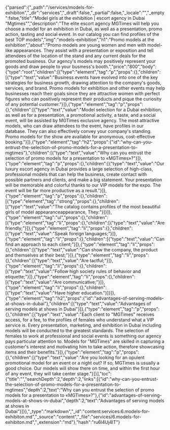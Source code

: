 {"parsed":{"_path":"/services/models-for-exhibiton","_dir":"services","_draft":false,"_partial":false,"_locale":"","_empty":false,"title":"Model girls at the exhibition | escort agency in Dubai \"Mgtimes\"","description":"The elite escort agency MGTimes will help you choose a model for an exhibition in Dubai, as well as a presentation, promo action, tasting and social event. In our catalog you can find profiles of the best TOP models","img":"models-exhibition","h1":"Promo models at the exhibition","about":"Promo models are young women and men with model-like appearances. They assist with a presentation or exposition and tell attendees of the location of the stand and any current deals for the promoted business. Our agency's models may positively represent your goods and draw people to your business's booth.","price":"800","body":{"type":"root","children":[{"type":"element","tag":"p","props":{},"children":[{"type":"text","value":"Business events have evolved into one of the key strategies for business growth, drawing attention to the company's goods, services, and brand. Promo models for exhibition and other events may help businesses reach their goals since they are attractive women with perfect figures who can positively represent their products and pique the curiosity of any potential customer."}]},{"type":"element","tag":"p","props":{},"children":[{"type":"text","value":"Model selection for a Dubai exhibition, as well as for a presentation, a promotional activity, a taste, and a social event, will be assisted by MGTimes exclusive agency. The most attractive models, who can draw attendees to the event, have profiles in our database. They can also effectively convey your company's standing. Promo models for the show are available for anonymous, cost-effective booking."}]},{"type":"element","tag":"h2","props":{"id":"why-can-you-entrust-the-selection-of-promo-models-for-a-presentation-to-mgtimes"},"children":[{"type":"text","value":"Why can you entrust the selection of promo models for a presentation to «MGTimes»?"}]},{"type":"element","tag":"p","props":{},"children":[{"type":"text","value":"Our luxury escort agency in Dubai provides a large selection of high-class, professional models that can help the business, create contact with possible partners and clients, and make a big statement. Your presentation will be memorable and colorful thanks to our VIP models for the expo. The event will be far more productive as a result."}]},{"type":"element","tag":"p","props":{},"children":[{"type":"element","tag":"strong","props":{},"children":[{"type":"text","value":"The catalog contains profiles of the most beautiful girls of model appearanceappearance, They:"}]}]},{"type":"element","tag":"ul","props":{},"children":[{"type":"element","tag":"li","props":{},"children":[{"type":"text","value":"Are friendly;"}]},{"type":"element","tag":"li","props":{},"children":[{"type":"text","value":"Speak foreign languages;"}]},{"type":"element","tag":"li","props":{},"children":[{"type":"text","value":"Can find an approach to each client;"}]},{"type":"element","tag":"li","props":{},"children":[{"type":"text","value":"Can show the company, the product and themselves at their best;"}]},{"type":"element","tag":"li","props":{},"children":[{"type":"text","value":"Are tactful;"}]},{"type":"element","tag":"li","props":{},"children":[{"type":"text","value":"Follow high society rules of behavior and etiquette;"}]},{"type":"element","tag":"li","props":{},"children":[{"type":"text","value":"Are communicative;"}]},{"type":"element","tag":"li","props":{},"children":[{"type":"text","value":"Have higher education."}]}]},{"type":"element","tag":"h2","props":{"id":"advantages-of-serving-models-at-shows-in-dubai"},"children":[{"type":"text","value":"Advantages of serving models at shows in Dubai"}]},{"type":"element","tag":"p","props":{},"children":[{"type":"text","value":"Each client to \"MGTimes\" receives access, for a fee, to the profiles of females who understand what a VIP service is. Every presentation, marketing, and exhibition in Dubai including models will be conducted to the greatest standards. The selection of females to work at professional and social events is something our agency pays particular attention to. Models for \"MGTimes\" are skilled in capturing a customer's interest and motivating him to take action, therefore showcasing items and their benefits."}]},{"type":"element","tag":"p","props":{},"children":[{"type":"text","value":"Are you looking for an opulent promotional model for an event or a night out? If so, MGTimes is usually a good choice. Our models will show there on time, and within the first hour of any event, they will take center stage."}]}],"toc":{"title":"","searchDepth":2,"depth":2,"links":[{"id":"why-can-you-entrust-the-selection-of-promo-models-for-a-presentation-to-mgtimes","depth":2,"text":"Why can you entrust the selection of promo models for a presentation to «MGTimes»?"},{"id":"advantages-of-serving-models-at-shows-in-dubai","depth":2,"text":"Advantages of serving models at shows in Dubai"}]}},"_type":"markdown","_id":"content:services:6.models-for-exhibiton.md","_source":"content","_file":"services/6.models-for-exhibiton.md","_extension":"md"},"hash":"ru6l4Uj4lT"}